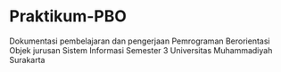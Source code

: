 # Praktikum-PBO
Dokumentasi pembelajaran dan pengerjaan Pemrograman Berorientasi Objek jurusan Sistem Informasi Semester 3 Universitas Muhammadiyah Surakarta
